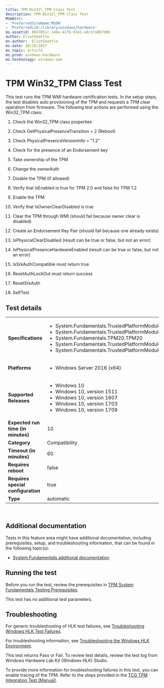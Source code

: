 ```yaml
---
title: TPM Win32\_TPM Class Test
description: TPM Win32\_TPM Class Test
MSHAttr:
- 'PreferredSiteName:MSDN'
- 'PreferredLib:/library/windows/hardware'
ms.assetid: 06b7851c-148a-41f6-9341-a0c5fa0b7d89
author: EliotSeattle
ms.author:  EliotSeattle
ms.date: 10/15/2017
ms.topic: article
ms.prod: windows-hardware
ms.technology: windows-oem
---
```


# <span id="p_hlk_test.cb165cb7-050c-4d6d-b7b0-328b8fb6354e"></span>TPM Win32\_TPM Class Test


This test runs the TPM WMI hardware certification tests. In the setup steps, the test disables auto provisioning of the TPM and requests a TPM clear operation from firmware. The following test actions are performed using the Win32\_TPM class:

1.  Check the Win32\_TPM class properties

2.  Check GetPhysicalPresenceTransition = 2 (Reboot)

3.  Check PhysicalPresenceVersionInfo = "1.2"

4.  Check for the presence of an Endorsement key

5.  Take ownership of the TPM

6.  Change the ownerAuth

7.  Disable the TPM (if allowed)

8.  Verify that IsEnabled is true for TPM 2.0 and false for TPM 1.2

9.  Enable the TPM

10. Verify that IsOwnerClearDisabled is true

11. Clear the TPM through WMI (should fail because owner clear is disabled)

12. Create an Endorsement Key Pair (should fail because one already exists)

13. IsPhysicalClearDisabled (result can be true or false, but not an error)

14. IsPhysicalPresenceHardwareEnabled (result can be true or false, but not an error)

15. IsSrkAuthCompatible must return true

16. ResetAuthLockOut must return success

17. ResetSrkAuth

18. SelfTest

## Test details
|||
|---|---|
| **Specifications**  | <ul><li>System.Fundamentals.TrustedPlatformModule.TPMRequirements</li><li>System.Fundamentals.TrustedPlatformModule.TPMComplieswithTCGTPMMainSpecification</li><li>System.Fundamentals.TPM20.TPM20</li><li>System.Fundamentals.TrustedPlatformModule.Windows7SystemsTPM</li><li>System.Fundamentals.TrustedPlatformModule.TPMEnablesFullUseThroughSystemFirmware</li></ul> |  
| **Platforms**   | <ul><li>Windows Server 2016 (x64)</li></ul> |
| **Supported Releases** | <ul><li>Windows 10</li><li>Windows 10, version 1511</li><li>Windows 10, version 1607</li><li>Windows 10, version 1703</li><li>Windows 10, version 1709</li></ul> |
|**Expected run time (in minutes)**| 10 |
|**Category**| Compatibility |
|**Timeout (in minutes)**| 60 |
|**Requires reboot**| false |
|**Requires special configuration**| true |
|**Type**| automatic |

 

## <span id="Additional_documentation"></span><span id="additional_documentation"></span><span id="ADDITIONAL_DOCUMENTATION"></span>Additional documentation


Tests in this feature area might have additional documentation, including prerequisites, setup, and troubleshooting information, that can be found in the following topic(s):

-   [System.Fundamentals additional documentation](system-fundamentals-additional-documentation.md)

## <span id="Running_the_test"></span><span id="running_the_test"></span><span id="RUNNING_THE_TEST"></span>Running the test


Before you run the test, review the prerequisites in [TPM System Fundamentals Testing Prerequisites](tpm-system-fundamentals-testing-prerequisites.md).

This test has no additional test parameters.

## <span id="Troubleshooting"></span><span id="troubleshooting"></span><span id="TROUBLESHOOTING"></span>Troubleshooting


For generic troubleshooting of HLK test failures, see [Troubleshooting Windows HLK Test Failures](..\user\troubleshooting-windows-hlk-test-failures.md).

For troubleshooting information, see [Troubleshooting the Windows HLK Environment](..\user\troubleshooting-the-windows-hlk-environment.md).

This test returns Pass or Fail. To review test details, review the test log from Windows Hardware Lab Kit (Windows HLK) Studio.

To provide more information for troubleshooting failures in this test, you can enable tracing of the TPM. Refer to the steps provided in the [TCG TPM Integration Test (Manual)](https://msdn.microsoft.com/en-us/library/Hh998628.aspx).

 

 






